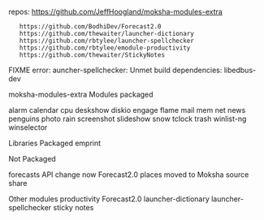 
repos: https://github.com/JeffHoogland/moksha-modules-extra

       https://github.com/BodhiDev/Forecast2.0
       https://github.com/thewaiter/launcher-dictionary
       https://github.com/rbtylee/launcher-spellchecker
       https://github.com/rbtylee/emodule-productivity
       https://github.com/thewaiter/StickyNotes
       
FIXME
 error: auncher-spellchecker: Unmet build dependencies: libedbus-dev

moksha-modules-extra
Modules packaged

alarm
calendar
cpu
deskshow
diskio
engage
flame
mail
mem
net
news
penguins
photo
rain
screenshot
slideshow
snow
tclock
trash
winlist-ng
winselector

Libraries Packaged
emprint

Not Packaged

forecasts   API change now Forecast2.0
places		moved to Moksha source
share

Other modules
 productivity
 Forecast2.0
 launcher-dictionary
 launcher-spellchecker
 sticky notes
